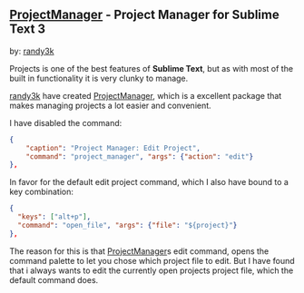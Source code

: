 ## [ProjectManager] - Project Manager for Sublime Text 3
by: [randy3k]

Projects is one of the best features of **Sublime Text**, but as with most of the built in functionality it is very clunky to manage.  

[randy3k] have created [ProjectManager], which is a excellent package that makes managing projects a lot easier and convenient.  

I have disabled the command:  
``` JSON
{
    "caption": "Project Manager: Edit Project",
    "command": "project_manager", "args": {"action": "edit"}
},
```

In favor for the default edit project command, which I also have bound to a key combination:  

``` JSON
{ 
  "keys": ["alt+p"],
  "command": "open_file", "args": {"file": "${project}"} 
},
```

The reason for this is that [ProjectManager]s edit command, opens the command palette to let you chose which project file to edit. But I have found that i always wants to edit the currently open projects project file, which the default command does.  

[randy3k]: https://github.com/randy3k
[ProjectManager]: https://github.com/randy3k/ProjectManager
